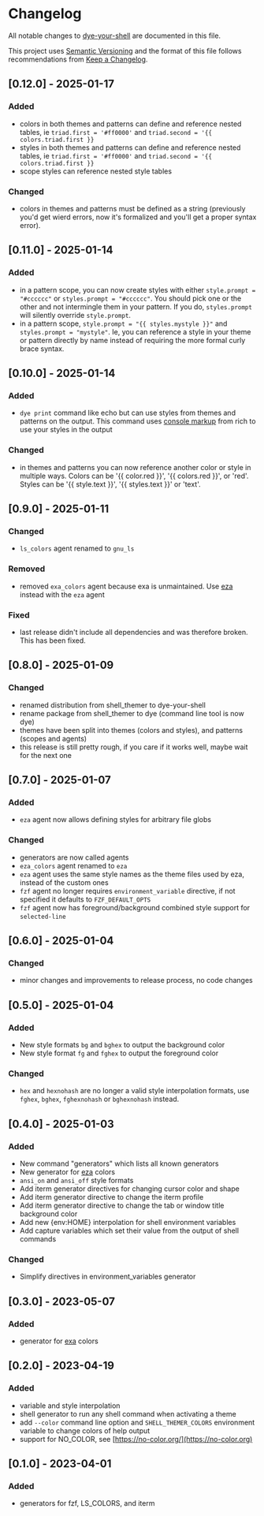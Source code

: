 # Changelog

All notable changes to [dye-your-shell](https://github.com/kotfu/dye-your-shell)
are documented in this file.

This project uses [Semantic Versioning](http://semver.org/spec/v2.0.0.html)
and the format of this file follows recommendations from
[Keep a Changelog](http://keepachangelog.com/en/1.0.0/).


## [0.12.0] - 2025-01-17

### Added

- colors in both themes and patterns can define and reference nested tables, ie
  `triad.first = '#ff0000'` and `triad.second = '{{ colors.triad.first }}`
- styles in both themes and patterns can define and reference nested tables, ie
  `triad.first = '#ff0000'` and `triad.second = '{{ colors.triad.first }}`
- scope styles can reference nested style tables

### Changed

- colors in themes and patterns must be defined as a string (previously you'd
  get wierd errors, now it's formalized and you'll get a proper syntax error).


## [0.11.0] - 2025-01-14

### Added

- in a pattern scope, you can now create styles with either
  `style.prompt = "#cccccc"` or `styles.prompt = "#cccccc"`.
  You should pick one or the other and not intermingle them
  in your pattern. If you do, `styles.prompt` will silently
  override `style.prompt`.
- in a pattern scope, `style.prompt = "{{ styles.mystyle }}"` and
  `styles.prompt = "mystyle"`. Ie, you can reference a style in
  your theme or pattern directly by name instead of requiring the
  more formal curly brace syntax.


## [0.10.0] - 2025-01-14

### Added

- `dye print` command like echo but can use styles from themes and patterns
  on the output. This command uses [console markup](https://rich.readthedocs.io/en/latest/markup.html) from rich to use your styles in the output

### Changed

- in themes and patterns you can now reference another color or style in
  multiple ways. Colors can be '{{ color.red }}', '{{ colors.red }}', or
  'red'. Styles can be '{{ style.text }}', '{{ styles.text }}' or 'text'.


## [0.9.0] - 2025-01-11

### Changed

- `ls_colors` agent renamed to `gnu_ls`

### Removed

- removed `exa_colors` agent because exa is unmaintained. Use
  [eza](https://eza.rocks/) instead with the `eza` agent


### Fixed

- last release didn't include all dependencies and was therefore broken. This
  has been fixed.


## [0.8.0] - 2025-01-09

### Changed

- renamed distribution from shell_themer to dye-your-shell
- rename package from shell_themer to dye (command line tool is now dye)
- themes have been split into themes (colors and styles), and patterns
  (scopes and agents)
- this release is still pretty rough, if you care if it works well,
  maybe wait for the next one


## [0.7.0] - 2025-01-07

### Added

- `eza` agent now allows defining styles for arbitrary file globs

### Changed

- generators are now called agents
- `eza_colors` agent renamed to `eza`
- `eza` agent uses the same style names as the theme files used by eza,
  instead of the custom ones
- `fzf` agent no longer requires `environment_variable` directive, if
  not specified it defaults to `FZF_DEFAULT_OPTS`
- `fzf` agent now has foreground/background combined style support for
  `selected-line`


## [0.6.0] - 2025-01-04

### Changed

- minor changes and improvements to release process, no code changes


## [0.5.0] - 2025-01-04

### Added

- New style formats `bg` and `bghex` to output the background color
- New style format `fg` and `fghex` to output the foreground color

### Changed

- `hex` and `hexnohash` are no longer a valid style interpolation formats, use
  `fghex`, `bghex`, `fghexnohash` or `bghexnohash` instead.


## [0.4.0] - 2025-01-03

### Added

- New command "generators" which lists all known generators
- New generator for [eza](https://github.com/eza-community/eza) colors
- `ansi_on` and `ansi_off` style formats
- Add iterm generator directives for changing cursor color and shape
- Add iterm generator directive to change the iterm profile
- Add iterm generator directive to change the tab or window title background color
- Add new {env:HOME} interpolation for shell environment variables
- Add capture variables which set their value from the output of shell commands

### Changed

- Simplify directives in environment_variables generator


## [0.3.0] - 2023-05-07

### Added

- generator for [exa](https://the.exa.website/) colors


## [0.2.0] - 2023-04-19

### Added

- variable and style interpolation
- shell generator to run any shell command when activating a theme
- add `--color` command line option and `SHELL_THEMER_COLORS` environment
  variable to change colors of help output
- support for NO_COLOR, see [https://no-color.org/](https://no-color.org)


## [0.1.0] - 2023-04-01

### Added

- generators for fzf, LS_COLORS, and iterm


